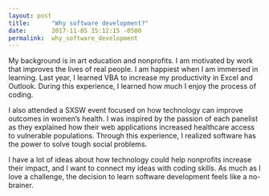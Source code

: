 ```yaml
---
layout: post
title:      "Why software development?"
date:       2017-11-05 15:12:15 -0500
permalink:  why_software_development
---
```



My background is in art education and nonprofits. I am motivated by work that improves the lives of real people. I am happiest when I am immersed in learning. Last year, I learned VBA to increase my productivity in Excel and Outlook. During this experience, I learned how much I enjoy the process of coding. 

I also attended a SXSW event focused on how technology can improve outcomes in women’s health. I was inspired by the passion of each panelist as they explained how their web applications increased healthcare access to vulnerable populations. Through this experience, I realized software has the power to solve tough social problems.

I have a lot of ideas about how technology could help nonprofits increase their impact, and I want to connect my ideas with coding skills. As much as I love a challenge, the decision to learn software development feels like a no-brainer.

